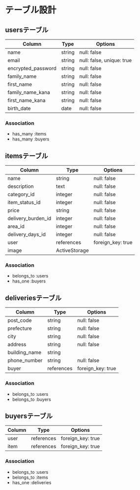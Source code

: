 # テーブル設計

## usersテーブル

| Column             | Type   | Options                   |
| ------------------ | ------ | ------------------------- |
| name               | string | null: false               |
| email              | string | null: false, unique: true |
| encrypted_password | string | null: false               |
| family_name        | string | null: false               |
| first_name         | string | null: false               |
| family_name_kana   | string | null: false               |
| first_name_kana    | string | null: false               |
| birth_date         | date   | null: false               |





### Association


- has_many :items
- has_many :buyers




## itemsテーブル

| Column             | Type          | Options           |
| ------------------ | ------------- | ----------------- |
| name               | string        | null: false       |
| description        | text          | null: false       |
| category_id        | integer       | null: false       |
| item_status_id     | integer       | null: false       |
| price              | string        | null: false       |
| delivery_burden_id | integer       | null: false       |
| area_id            | integer       | null: false       |
| delivery_days_id   | integer       | null: false       |
| user               | references    | foreign_key: true |
| image              | ActiveStorage |                   |



### Association

- belongs_to :users
- has_one :buyers



## deliveriesテーブル


| Column        | Type       | Options           |
| ------------- | ---------- | ----------------- |
| post_code     | string     | null: false       |
| prefecture    | string     | null: false       |
| city          | string     | null: false       |
| address       | string     | null: false       |
| building_name | string     |                   |
| phone_number  | string     | null: false       |
| buyer         | references | foreign_key: true |



### Association

- belongs_to :users
- belongs_to :buyers




## buyersテーブル


| Column | Type       | Options           |
| ------ | ---------- | ----------------- |
| user   | references | foreign_key: true |
| item   | references | foreign_key: true |



### Association

- belongs_to :users
- belongs_to :items
- has_one :deliveries




